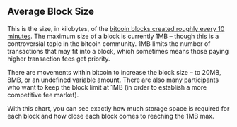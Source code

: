 ##  Average Block Size

This is the size, in kilobytes, of the [bitcoin blocks created roughly every 10 minutes](https://kaiko.com/blockchain). The maximum size of a block is currently 1MB – though this is a controversial topic in the bitcoin community. 1MB limits the number of transactions that may fit into a block, which sometimes means those paying higher transaction fees get priority.

There are movements within bitcoin to increase the block size – to 20MB, 8MB, or an undefined variable amount. There are also many participants who want to keep the block limit at 1MB (in order to establish a more competitive fee market).

With this chart, you can see exactly how much storage space is required for each block and how close each block comes to reaching the 1MB max.
